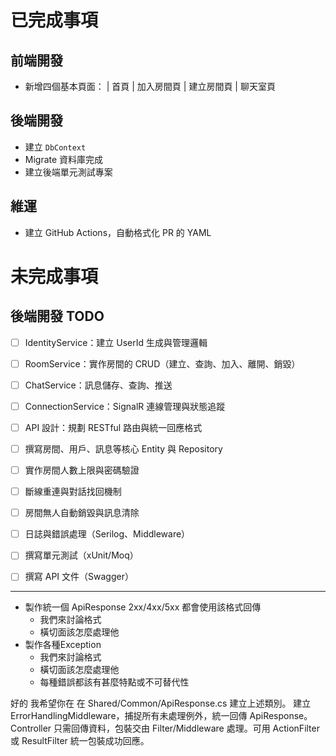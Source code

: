 ﻿# 已完成事項
## 前端開發
- 新增四個基本頁面： | 首頁 | 加入房間頁 | 建立房間頁 | 聊天室頁
## 後端開發
- 建立 `DbContext`
- Migrate 資料庫完成
- 建立後端單元測試專案
## 維運
- 建立 GitHub Actions，自動格式化 PR 的 YAML

# 未完成事項

## 後端開發 TODO
- [ ] IdentityService：建立 UserId 生成與管理邏輯
- [ ] RoomService：實作房間的 CRUD（建立、查詢、加入、離開、銷毀）
- [ ] ChatService：訊息儲存、查詢、推送
- [ ] ConnectionService：SignalR 連線管理與狀態追蹤
- [ ] API 設計：規劃 RESTful 路由與統一回應格式
- [ ] 撰寫房間、用戶、訊息等核心 Entity 與 Repository
- [ ] 實作房間人數上限與密碼驗證
- [ ] 斷線重連與對話找回機制
- [ ] 房間無人自動銷毀與訊息清除
- [ ] 日誌與錯誤處理（Serilog、Middleware）
- [ ] 撰寫單元測試（xUnit/Moq）
- [ ] 撰寫 API 文件（Swagger）


---
- 製作統一個 ApiResponse 2xx/4xx/5xx 都會使用該格式回傳
   - 我們來討論格式
   - 橫切面該怎麼處理他
- 製作各種Exception
   - 我們來討論格式
   - 橫切面該怎麼處理他
   - 每種錯誤都該有甚麼特點或不可替代性

好的 我希望你在 在 Shared/Common/ApiResponse.cs 建立上述類別。
建立 ErrorHandlingMiddleware，捕捉所有未處理例外，統一回傳 ApiResponse。
Controller 只需回傳資料，包裝交由 Filter/Middleware 處理。可用 ActionFilter 或 ResultFilter 統一包裝成功回應。


